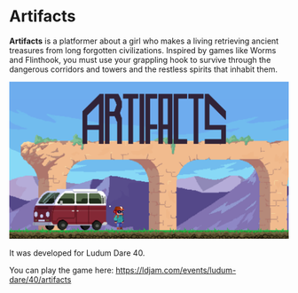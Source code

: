 # Artifacts

**Artifacts**  is a platformer about a girl who makes a living retrieving ancient treasures from long forgotten civilizations. Inspired by games like Worms and Flinthook, you must use your grappling hook to survive through the dangerous corridors and towers and the restless spirits that inhabit them.

![A screenshot of the game](artifacts_screenshot.png?raw=true "A screenshot of the game")

It was developed for Ludum Dare 40.

You can play the game here: https://ldjam.com/events/ludum-dare/40/artifacts
